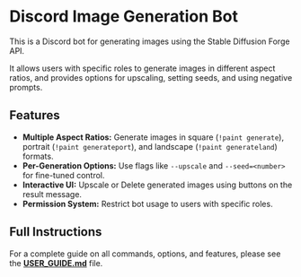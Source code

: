 # Discord Image Generation Bot

This is a Discord bot for generating images using the Stable Diffusion Forge API.

It allows users with specific roles to generate images in different aspect ratios, and provides options for upscaling, setting seeds, and using negative prompts.

## Features

-   **Multiple Aspect Ratios:** Generate images in square (`!paint generate`), portrait (`!paint generateport`), and landscape (`!paint generateland`) formats.
-   **Per-Generation Options:** Use flags like `--upscale` and `--seed=<number>` for fine-tuned control.
-   **Interactive UI:** Upscale or Delete generated images using buttons on the result message.
-   **Permission System:** Restrict bot usage to users with specific roles.

## Full Instructions

For a complete guide on all commands, options, and features, please see the **[USER_GUIDE.md](USER_GUIDE.md)** file.
